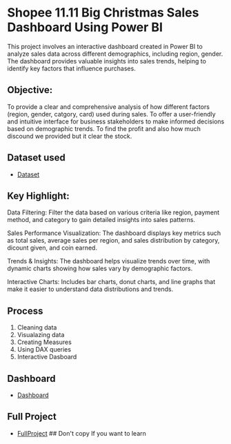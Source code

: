 
# Shopee 11.11 Big Christmas Sales Dashboard Using Power BI
This project involves an interactive dashboard created in Power BI to analyze sales data across different demographics, including region, gender. The dashboard provides valuable insights into sales trends, helping to identify key factors that influence purchases.

## Objective:
To provide a clear and comprehensive analysis of how different factors (region, gender, catgory, card) used during sales.
To offer a user-friendly and intuitive interface for business stakeholders to make informed decisions based on demographic trends.
To find the profit and also how much discound we provided but it clear the stock.

## Dataset used
- <a href="https://github.com/MADHAV-KUM4R/Shopee-11.11-Sales-Business-Analysis/blob/main/Shopee%20Data.csv">Dataset</a>

## Key Highlight:
Data Filtering: Filter the data based on various criteria like region, payment method, and category to gain detailed insights into sales patterns.

Sales Performance Visualization: The dashboard displays key metrics such as total sales, average sales per region, and sales distribution by category, dicount given, and coin earned.

Trends & Insights: The dashboard helps visualize trends over time, with dynamic charts showing how sales vary by demographic factors.

Interactive Charts: Includes bar charts, donut charts, and line graphs that make it easier to understand data distributions and trends.

## Process
1. Cleaning data
2. Visualazing data
3. Creating Measures
4. Using DAX queries
5. Interactive Dasboard

## Dashboard
- <a href="https://github.com/MADHAV-KUM4R/Shopee-11.11-Sales-Business-Analysis/blob/main/Dashboard.png">Dashboard</a>

## Full Project

- <a href="https://github.com/MADHAV-KUM4R/Shopee-11.11-Sales-Business-Analysis/blob/main/Shopee.pbix">FullProject</a> ## Don't copy If you want to learn
